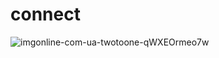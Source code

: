 # connect

![imgonline-com-ua-twotoone-qWXEOrmeo7w](https://user-images.githubusercontent.com/74527431/102616702-f5691280-415d-11eb-9c12-686aee6c09a9.jpg)
